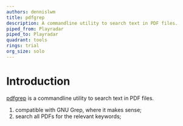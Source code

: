 ```yaml
---
authors: dennislwm
title: pdfgrep
description: A commandline utility to search text in PDF files.
piped_from: Playradar
piped_to: Playradar
quadrant: tools
rings: trial
org_size: solo
---
```


# Introduction

[pdfgrep][r01] is a commandline utility to search text in PDF files.

1. compatible with GNU Grep, where it makes sense;
2. search all PDFs for the relevant keywords;

[r01]: https://pdfgrep.org/
